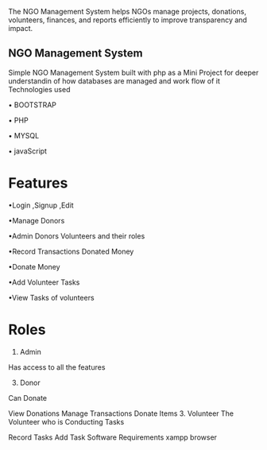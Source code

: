 The NGO Management System helps NGOs manage projects, donations, volunteers, finances, and reports efficiently to improve transparency and impact.

## NGO Management System
Simple NGO Management System built with php as a Mini Project for deeper understandin of how databases are managed and work flow of it Technologies used

• BOOTSTRAP

• PHP

• MYSQL

• javaScript

# Features
•Login ,Signup ,Edit

•Manage Donors

•Admin Donors Volunteers and their roles

•Record Transactions Donated Money

•Donate Money

•Add Volunteer Tasks

•View Tasks of volunteers

# Roles
1. Admin
   
Has access to all the features

3. Donor
   
Can Donate

View Donations
Manage Transactions
Donate Items
3. Volunteer
The Volunteer who is Conducting Tasks

Record Tasks
Add Task
Software Requirements
xampp
browser
